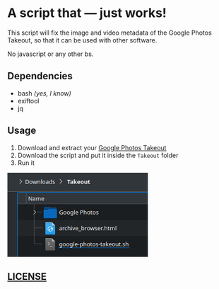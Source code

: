 # A script that — just works!

This script will fix the image and video metadata of the Google Photos Takeout, so that it can be used with other software.

No javascript or any other bs.

## Dependencies

- bash _(yes, I know)_
- exiftool
- jq

## Usage

1. Download and extract your [Google Photos Takeout](https://takeout.google.com/)
2. Download the script and put it inside the `Takeout` folder
3. Run it

![Directory guide screenshot](./directory-screenshot.png)

## [LICENSE](https://github.com/Zaczero/google-photos-takeout.sh/blob/main/LICENSE)
